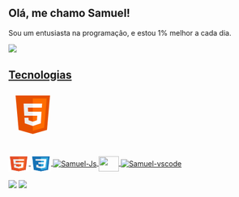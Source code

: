  ## Olá, me chamo Samuel!
 
  <p>Sou um entusiasta na programação, e estou 1% melhor a cada dia.</p>

</div>

<div align="left">
  <a href="https://github.com/samuelalmeidas">
  <img height="150em" src="https://github-readme-stats.vercel.app/api/top-langs/?username=samuelalmeidas&hide=html&layout=compact=true&theme=default"/>
</div>

## Tecnologias
  <svg xmlns="http://www.w3.org/2000/svg"  viewBox="0 0 48 48" width="96px" height="96px"><path fill="#E65100" d="M41,5H7l3,34l14,4l14-4L41,5L41,5z"/><path fill="#FF6D00" d="M24 8L24 39.9 35.2 36.7 37.7 8z"/><path fill="#FFF" d="M24,25v-4h8.6l-0.7,11.5L24,35.1v-4.2l4.1-1.4l0.3-4.5H24z M32.9,17l0.3-4H24v4H32.9z"/><path fill="#EEE" d="M24,30.9v4.2l-7.9-2.6L15.7,27h4l0.2,2.5L24,30.9z M19.1,17H24v-4h-9.1l0.7,12H24v-4h-4.6L19.1,17z"/></svg>
<div style="display: inline_block"><br>
  <img align="center" alt="Samuel-HTML" height="30" width="40" src="https://raw.githubusercontent.com/devicons/devicon/master/icons/html5/html5-original.svg">
  <img align="center" alt="Samuel-CSS" height="30" width="40" src="https://raw.githubusercontent.com/devicons/devicon/master/icons/css3/css3-original.svg">
  <img align="center" alt="Samuel-Js" height="30" width="40" src="https://cdn.jsdelivr.net/gh/devicons/devicon/icons/javascript/javascript-original.svg" />
  <img  align="center" height="30" width="40" src="https://devicons.railway.app/i/git.svg">
  <img align="center" alt="Samuel-vscode" width="40" src="https://img.icons8.com/color/48/000000/visual-studio-code-2019.png"/>
  
  
</div><br/>
 
<div align="left">
  <a href = "mailto:samuelmk33@gmail.com"><img src="https://img.icons8.com/fluency/48/000000/gmail.png"  width="45px"  target="_blank"></a>
 <a href="https://www.linkedin.com/in/samuel-almeida-483726202" target="_blank"><img src="https://img.icons8.com/color/48/000000/linkedin.png" target="_blank" ></a> 
</div>
  
